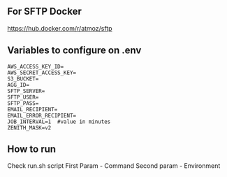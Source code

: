 ## For SFTP Docker ##
https://hub.docker.com/r/atmoz/sftp

## Variables to configure on .env ##

```AWS_DEFAULT_REGION=
AWS_ACCESS_KEY_ID=
AWS_SECRET_ACCESS_KEY=
S3_BUCKET=
AGG_ID=
SFTP_SERVER=
SFTP_USER=
SFTP_PASS=
EMAIL_RECIPIENT=
EMAIL_ERROR_RECIPIENT=
JOB_INTERVAL=1  #value in minutes
ZENITH_MASK=v2

```
## How to run ##
Check run.sh script
First Param - Command
Second param - Environment
